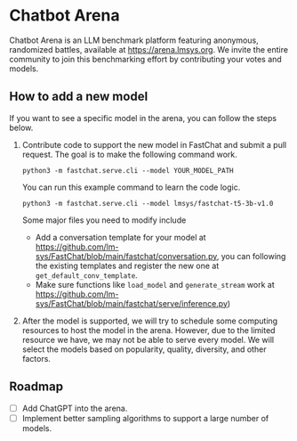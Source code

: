 # Chatbot Arena
Chatbot Arena is an LLM benchmark platform featuring anonymous, randomized battles, available at https://arena.lmsys.org.
We invite the entire community to join this benchmarking effort by contributing your votes and models.

## How to add a new model
If you want to see a specific model in the arena, you can follow the steps below.

1. Contribute code to support the new model in FastChat and submit a pull request.
   The goal is to make the following command work.
   ```
   python3 -m fastchat.serve.cli --model YOUR_MODEL_PATH
   ```

   You can run this example command to learn the code logic.
   ```
   python3 -m fastchat.serve.cli --model lmsys/fastchat-t5-3b-v1.0
   ```
   
   Some major files you need to modify include
   - Add a conversation template for your model at https://github.com/lm-sys/FastChat/blob/main/fastchat/conversation.py, you can following the existing templates and register the new one at `get_default_conv_template`.
   - Make sure functions like `load_model` and `generate_stream` work at https://github.com/lm-sys/FastChat/blob/main/fastchat/serve/inference.py)
2. After the model is supported, we will try to schedule some computing resources to host the model in the arena.
   However, due to the limited resource we have, we may not be able to serve every model.
   We will select the models based on popularity, quality, diversity, and other factors.

## Roadmap
- [ ] Add ChatGPT into the arena.
- [ ] Implement better sampling algorithms to support a large number of models.
